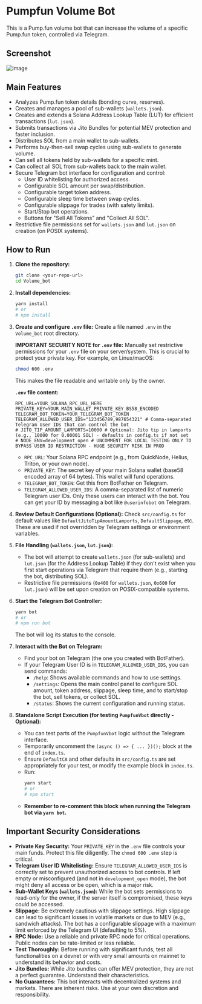 # Pumpfun Volume Bot
This is a Pump.fun volume bot that can increase the volume of a specific Pump.fun token, controlled via Telegram.

## Screenshot

![image](https://github.com/user-attachments/assets/fc57859d-0e89-4cf2-be98-81b22c4ccc5b) <!-- Replace with your actual screenshot if you have one -->

## Main Features

- Analyzes Pump.fun token details (bonding curve, reserves).
- Creates and manages a pool of sub-wallets (`wallets.json`).
- Creates and extends a Solana Address Lookup Table (LUT) for efficient transactions (`lut.json`).
- Submits transactions via Jito Bundles for potential MEV protection and faster inclusion.
- Distributes SOL from a main wallet to sub-wallets.
- Performs buy-then-sell swap cycles using sub-wallets to generate volume.
- Can sell all tokens held by sub-wallets for a specific mint.
- Can collect all SOL from sub-wallets back to the main wallet.
- Secure Telegram bot interface for configuration and control:
    - User ID whitelisting for authorized access.
    - Configurable SOL amount per swap/distribution.
    - Configurable target token address.
    - Configurable sleep time between swap cycles.
    - Configurable slippage for trades (with safety limits).
    - Start/Stop bot operations.
    - Buttons for "Sell All Tokens" and "Collect All SOL".
- Restrictive file permissions set for `wallets.json` and `lut.json` on creation (on POSIX systems).

## How to Run

1.  **Clone the repository:**
    ```bash
    git clone <your-repo-url>
    cd Volume_bot
    ```

2.  **Install dependencies:**
    ```bash
    yarn install
    # or
    # npm install
    ```

3.  **Create and configure `.env` file:**
    Create a file named `.env` in the `Volume_bot` root directory.

    **IMPORTANT SECURITY NOTE for `.env` file:**
    Manually set restrictive permissions for your `.env` file on your server/system. This is crucial to protect your private key.
    For example, on Linux/macOS:
    ```bash
    chmod 600 .env
    ```
    This makes the file readable and writable only by the owner.

    **`.env` file content:**
    ```env
    RPC_URL=YOUR_SOLANA_RPC_URL_HERE
    PRIVATE_KEY=YOUR_MAIN_WALLET_PRIVATE_KEY_BS58_ENCODED
    TELEGRAM_BOT_TOKEN=YOUR_TELEGRAM_BOT_TOKEN
    TELEGRAM_ALLOWED_USER_IDS="123456789,987654321" # Comma-separated Telegram User IDs that can control the bot
    # JITO_TIP_AMOUNT_LAMPORTS=10000 # Optional: Jito tip in lamports (e.g., 10000 for 0.00001 SOL) - defaults in config.ts if not set
    # NODE_ENV=development_open # UNCOMMENT FOR LOCAL TESTING ONLY TO BYPASS USER ID RESTRICTION - HUGE SECURITY RISK IN PROD
    ```
    *   `RPC_URL`: Your Solana RPC endpoint (e.g., from QuickNode, Helius, Triton, or your own node).
    *   `PRIVATE_KEY`: The secret key of your main Solana wallet (base58 encoded array of 64 bytes). This wallet will fund operations.
    *   `TELEGRAM_BOT_TOKEN`: Get this from BotFather on Telegram.
    *   `TELEGRAM_ALLOWED_USER_IDS`: A comma-separated list of numeric Telegram user IDs. Only these users can interact with the bot. You can get your ID by messaging a bot like `@userinfobot` on Telegram.

4.  **Review Default Configurations (Optional):**
    Check `src/config.ts` for default values like `DefaultJitoTipAmountLamports`, `DefaultSlippage`, etc. These are used if not overridden by Telegram settings or environment variables.

5.  **File Handling (`wallets.json`, `lut.json`):**
    *   The bot will attempt to create `wallets.json` (for sub-wallets) and `lut.json` (for the Address Lookup Table) if they don't exist when you first start operations via Telegram that require them (e.g., starting the bot, distributing SOL).
    *   Restrictive file permissions (`0o400` for `wallets.json`, `0o600` for `lut.json`) will be set upon creation on POSIX-compatible systems.

6.  **Start the Telegram Bot Controller:**
    ```bash
    yarn bot
    # or
    # npm run bot
    ```
    The bot will log its status to the console.

7.  **Interact with the Bot on Telegram:**
    *   Find your bot on Telegram (the one you created with BotFather).
    *   If your Telegram User ID is in `TELEGRAM_ALLOWED_USER_IDS`, you can send commands:
        *   `/help`: Shows available commands and how to use settings.
        *   `/settings`: Opens the main control panel to configure SOL amount, token address, slippage, sleep time, and to start/stop the bot, sell tokens, or collect SOL.
        *   `/status`: Shows the current configuration and running status.

8.  **Standalone Script Execution (for testing `PumpfunVbot` directly - Optional):**
    *   You can test parts of the `PumpfunVbot` logic without the Telegram interface.
    *   Temporarily uncomment the `(async () => { ... })();` block at the end of `index.ts`.
    *   Ensure `DefaultCA` and other defaults in `src/config.ts` are set appropriately for your test, or modify the example block in `index.ts`.
    *   Run:
        ```bash
        yarn start
        # or
        # npm start
        ```
    *   **Remember to re-comment this block when running the Telegram bot via `yarn bot`.**

## Important Security Considerations

*   **Private Key Security:** Your `PRIVATE_KEY` in the `.env` file controls your main funds. Protect this file diligently. The `chmod 600 .env` step is critical.
*   **Telegram User ID Whitelisting:** Ensure `TELEGRAM_ALLOWED_USER_IDS` is correctly set to prevent unauthorized access to bot controls. If left empty or misconfigured (and not in `development_open` mode), the bot might deny all access or be open, which is a major risk.
*   **Sub-Wallet Keys (`wallets.json`):** While the bot sets permissions to read-only for the owner, if the server itself is compromised, these keys could be accessed.
*   **Slippage:** Be extremely cautious with slippage settings. High slippage can lead to significant losses in volatile markets or due to MEV (e.g., sandwich attacks). The bot has a configurable slippage with a maximum limit enforced by the Telegram UI (defaulting to 5%).
*   **RPC Node:** Use a reliable and private RPC node for critical operations. Public nodes can be rate-limited or less reliable.
*   **Test Thoroughly:** Before running with significant funds, test all functionalities on a devnet or with very small amounts on mainnet to understand its behavior and costs.
*   **Jito Bundles:** While Jito bundles can offer MEV protection, they are not a perfect guarantee. Understand their characteristics.
*   **No Guarantees:** This bot interacts with decentralized systems and markets. There are inherent risks. Use at your own discretion and responsibility.
